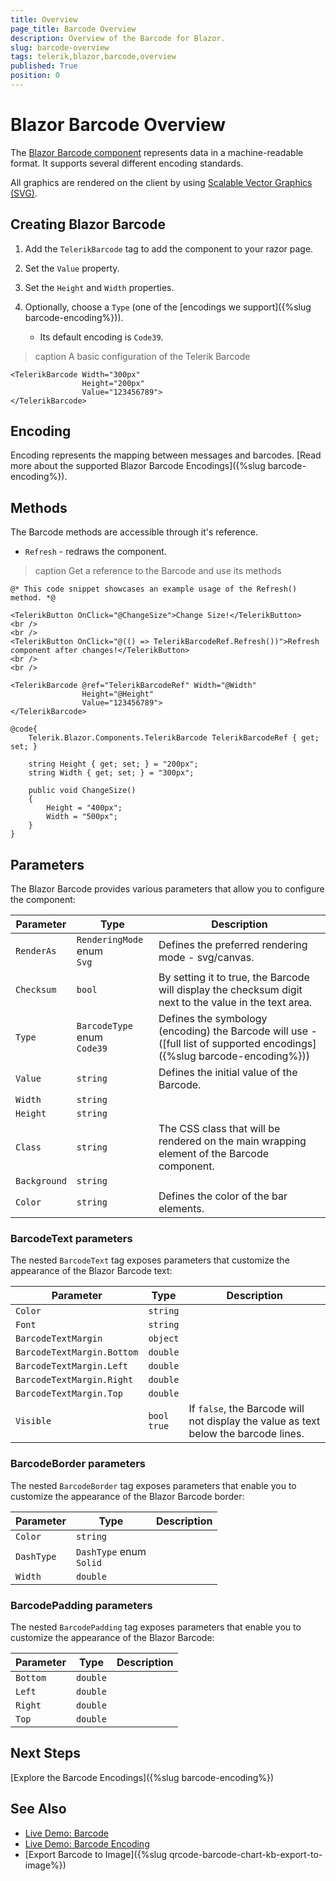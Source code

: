 ```yaml
---
title: Overview
page_title: Barcode Overview
description: Overview of the Barcode for Blazor.
slug: barcode-overview
tags: telerik,blazor,barcode,overview
published: True
position: 0
---
```


# Blazor Barcode Overview

The <a href="https://www.telerik.com/blazor-ui/barcode" target="_blank">Blazor Barcode component</a> represents data in a machine-readable format. It supports several different encoding standards.

All graphics are rendered on the client by using [Scalable Vector Graphics (SVG)](https://www.w3.org/Graphics/SVG/).

## Creating Blazor Barcode

1. Add the `TelerikBarcode` tag to add the component to your razor page.

1. Set the `Value` property.

1. Set the `Height` and `Width` properties.

1. Optionally, choose a `Type` (one of the [encodings we support]({%slug  barcode-encoding%})).
    * Its default encoding is `Code39`.

>caption A basic configuration of the Telerik Barcode

````RAZOR
<TelerikBarcode Width="300px"
                Height="200px"
                Value="123456789">
</TelerikBarcode>
````

## Encoding

Encoding represents the mapping between messages and barcodes. [Read more about the supported Blazor Barcode Encodings]({%slug barcode-encoding%}).

## Methods

The Barcode methods are accessible through it's reference.

* `Refresh` - redraws the component.

>caption Get a reference to the Barcode and use its methods

````RAZOR
@* This code snippet showcases an example usage of the Refresh() method. *@

<TelerikButton OnClick="@ChangeSize">Change Size!</TelerikButton>
<br />
<br />
<TelerikButton OnClick="@(() => TelerikBarcodeRef.Refresh())">Refresh component after changes!</TelerikButton>
<br />
<br />

<TelerikBarcode @ref="TelerikBarcodeRef" Width="@Width"
                Height="@Height"
                Value="123456789">
</TelerikBarcode>

@code{
    Telerik.Blazor.Components.TelerikBarcode TelerikBarcodeRef { get; set; }

    string Height { get; set; } = "200px";
    string Width { get; set; } = "300px";

    public void ChangeSize()
    {
        Height = "400px";
        Width = "500px";
    }
}
````

## Parameters

The Blazor Barcode provides various parameters that allow you to configure the component:

| Parameter | Type | Description |
| ----------- | ----------- | ----------- |
| `RenderAs` | `RenderingMode` enum <br /> `Svg` | Defines the preferred rendering mode - svg/canvas. |
| `Checksum` | `bool` | By setting it to true, the Barcode will display the checksum digit next to the value in the text area. |
| `Type` | `BarcodeType` enum <br /> `Code39` | Defines the symbology (encoding) the Barcode will use - ([full list of supported encodings]({%slug  barcode-encoding%})) |
| `Value` | `string` | Defines the initial value of the Barcode. |
| `Width` | `string` | |
| `Height` | `string` | |
| `Class` | `string` | The CSS class that will be rendered on the main wrapping element of the Barcode component. |
| `Background` | `string` | |
| `Color` | `string` | Defines the color of the bar elements. |

### BarcodeText parameters

The nested `BarcodeText` tag exposes parameters that customize the appearance of the Blazor Barcode text:

| Parameter | Type | Description |
| ----------- | ----------- | ----------- |
| `Color` | `string` | |
| `Font` | `string` | |
| `BarcodeTextMargin` | `object` | |
| `BarcodeTextMargin.Bottom` | `double` | |
| `BarcodeTextMargin.Left` | `double` | |
| `BarcodeTextMargin.Right` | `double` | |
| `BarcodeTextMargin.Top` | `double` | |
| `Visible` | `bool` <br /> `true` | If `false`, the Barcode will not display the value as text below the barcode lines. |

### BarcodeBorder parameters

The nested `BarcodeBorder` tag exposes parameters that enable you to customize the appearance of the Blazor Barcode border:

| Parameter | Type | Description |
| ----------- | ----------- | ----------- |
| `Color` | `string` | |
| `DashType` | `DashType` enum <br /> `Solid`  | |
| `Width` | `double` | |

### BarcodePadding parameters

The nested `BarcodePadding` tag exposes parameters that enable you to customize the appearance of the Blazor Barcode:

| Parameter | Type | Description |
| ----------- | ----------- | ----------- |
| `Bottom` | `double` | |
| `Left` | `double` | |
| `Right` | `double` | |
| `Top` | `double` | |

## Next Steps

[Explore the Barcode Encodings]({%slug barcode-encoding%})

## See Also

* [Live Demo: Barcode](https://demos.telerik.com/blazor-ui/barcode/overview)
* [Live Demo: Barcode Encoding](https://demos.telerik.com/blazor-ui/barcode/encodings)
* [Export Barcode to Image]({%slug qrcode-barcode-chart-kb-export-to-image%})
